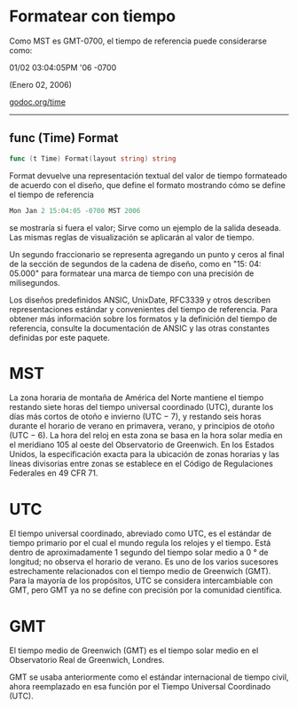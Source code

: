 # Formatear con tiempo

Como MST es GMT-0700, el tiempo de referencia puede considerarse como:

01/02 03:04:05PM '06 -0700

(Enero 02, 2006)

[godoc.org/time](https://godoc.org/time#pkg-constants)

***

## func (Time) Format

```go
func (t Time) Format(layout string) string
```

Format devuelve una representación textual del valor de tiempo formateado de acuerdo con el diseño, que define el formato mostrando cómo se define el tiempo de referencia

```go
Mon Jan 2 15:04:05 -0700 MST 2006
```

se mostraría si fuera el valor; Sirve como un ejemplo de la salida deseada. Las mismas reglas de visualización se aplicarán al valor de tiempo.

Un segundo fraccionario se representa agregando un punto y ceros al final de la sección de segundos de la cadena de diseño, como en "15: 04: 05.000" para formatear una marca de tiempo con una precisión de milisegundos.

Los diseños predefinidos ANSIC, UnixDate, RFC3339 y otros describen representaciones estándar y convenientes del tiempo de referencia. Para obtener más información sobre los formatos y la definición del tiempo de referencia, consulte la documentación de ANSIC y las otras constantes definidas por este paquete.

# MST

La zona horaria de montaña de América del Norte mantiene el tiempo restando siete horas del tiempo universal coordinado (UTC), durante los días más cortos de otoño e invierno (UTC − 7), y restando seis horas durante el horario de verano en primavera, verano, y principios de otoño (UTC − 6). La hora del reloj en esta zona se basa en la hora solar media en el meridiano 105 al oeste del Observatorio de Greenwich. En los Estados Unidos, la especificación exacta para la ubicación de zonas horarias y las líneas divisorias entre zonas se establece en el Código de Regulaciones Federales en 49 CFR 71.

# UTC

El tiempo universal coordinado, abreviado como UTC, es el estándar de tiempo primario por el cual el mundo regula los relojes y el tiempo. Está dentro de aproximadamente 1 segundo del tiempo solar medio a 0 ° de longitud; no observa el horario de verano. Es uno de los varios sucesores estrechamente relacionados con el tiempo medio de Greenwich (GMT). Para la mayoría de los propósitos, UTC se considera intercambiable con GMT, pero GMT ya no se define con precisión por la comunidad científica.

# GMT

El tiempo medio de Greenwich (GMT) es el tiempo solar medio en el Observatorio Real de Greenwich, Londres.

GMT se usaba anteriormente como el estándar internacional de tiempo civil, ahora reemplazado en esa función por el Tiempo Universal Coordinado (UTC).